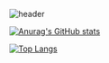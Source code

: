![header](https://capsule-render.vercel.app/api?type=waving&color=auto&height=300&section=header&text=Jinwook's%20Github&fontSize=90)

[![Anurag's GitHub stats](https://github-readme-stats.vercel.app/api?username=jinwook-song&show_icons=true&theme=radical)](https://github.com/anuraghazra/github-readme-stats)

[![Top Langs](https://github-readme-stats.vercel.app/api/top-langs/?username=jinwook-song&layout=compact&theme=radical&langs_count=5)](https://github.com/anuraghazra/github-readme-stats)
